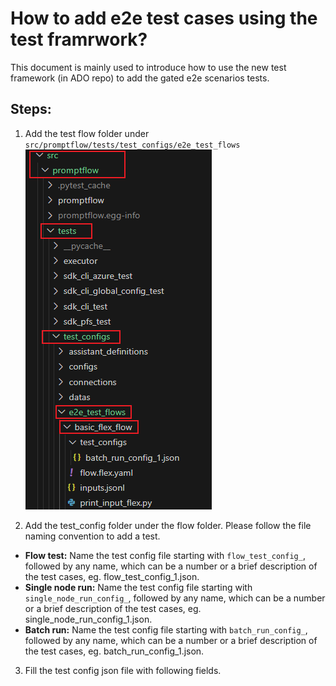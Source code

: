 # How to add e2e test cases using the test framrwork?

This document is mainly used to introduce how to use the new test framework (in ADO repo) to add the gated e2e scenarios tests.

## Steps:

1. Add the test flow folder under `src/promptflow/tests/test_configs/e2e_test_flows`
![add_test_flow_folder](add_test_flow_folder.png)

2. Add the test_config folder under the flow folder.
Please follow the file naming convention to add a test.
- **Flow test:** Name the test config file starting with `flow_test_config_`, followed by any name, which can be a number or a brief description of the test cases, eg. flow_test_config_1.json.
- **Single node run:** Name the test config file starting with `single_node_run_config_`, followed by any name, which can be a number or a brief description of the test cases, eg. single_node_run_config_1.json.
- **Batch run:** Name the test config file starting with `batch_run_config_`, followed by any name, which can be a number or a brief description of the test cases, eg. batch_run_config_1.json.

3. Fill the test config json file with following fields.
``` json

```